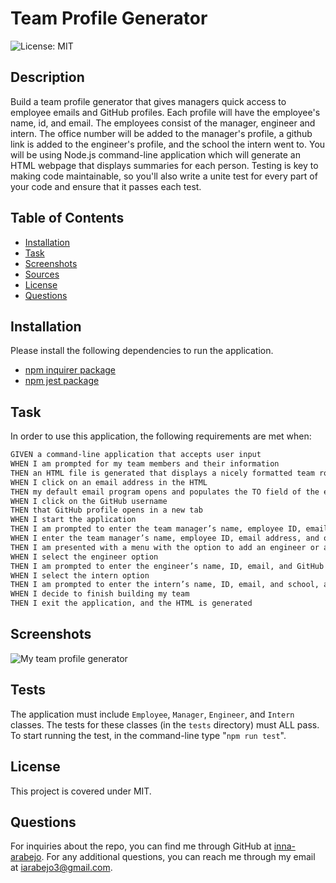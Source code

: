 # Team Profile Generator

![License: MIT](https://img.shields.io/badge/License-MIT-yellow.svg)

## Description
Build a team profile generator that gives managers quick access to employee emails and GitHub profiles. Each profile will have the employee's name, id, and email. The employees consist of the manager, engineer and intern. The office number will be added to the manager's profile, a github link is added to the engineer's profile, and the school the intern went to. You will be using Node.js command-line application which will generate an HTML webpage that displays summaries for each person. Testing is key to making code maintainable, so you'll also write a unite test for every part of your code and ensure that it passes each test.

## Table of Contents
* [Installation](#installation)
* [Task](#task)
* [Screenshots](#screenshots)
* [Sources](#sources)
* [License](#license)
* [Questions](#questions)

## Installation
Please install the following dependencies to run the application. 
* [npm inquirer package](https://www.npmjs.com/package/inquirer)
* [npm jest package](https://www.npmjs.com/package/jest)

## Task
In order to use this application, the following requirements are met when:
```md
GIVEN a command-line application that accepts user input
WHEN I am prompted for my team members and their information
THEN an HTML file is generated that displays a nicely formatted team roster based on user input
WHEN I click on an email address in the HTML
THEN my default email program opens and populates the TO field of the email with the address
WHEN I click on the GitHub username
THEN that GitHub profile opens in a new tab
WHEN I start the application
THEN I am prompted to enter the team manager’s name, employee ID, email address, and office number
WHEN I enter the team manager’s name, employee ID, email address, and office number
THEN I am presented with a menu with the option to add an engineer or an intern or to finish building my team
WHEN I select the engineer option
THEN I am prompted to enter the engineer’s name, ID, email, and GitHub username, and I am taken back to the menu
WHEN I select the intern option
THEN I am prompted to enter the intern’s name, ID, email, and school, and I am taken back to the menu
WHEN I decide to finish building my team
THEN I exit the application, and the HTML is generated
```

## Screenshots
![My team profile generator](./)

## Tests
The application must include `Employee`, `Manager`, `Engineer`, and `Intern` classes. The tests for these classes (in the `tests` directory) must ALL pass. To start running the test, in the command-line type "`npm run test`".

## License
 This project is covered under MIT.

## Questions
For inquiries about the repo, you can find me through GitHub at [inna-arabejo](https://github.com/inna-arabejo). 
For any additional questions, you can reach me through my email at [iarabejo3@gmail.com](mailto:iarabejo3@gmail.com).